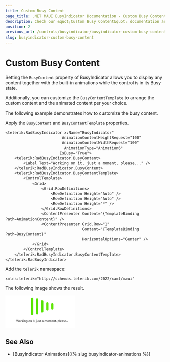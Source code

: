```yaml
---
title: Custom Busy Content
page_title: .NET MAUI BusyIndicator Documentation - Custom Busy Content
description: Check our &quot;Custom Busy Content&quot; documentation article for Telerik BusyIndicator for .NET MAUI.
position: 2
previous_url: /controls/busyindicator/busyindicator-custom-busy-content
slug: busyindicator-custom-busy-content
---
```


# Custom Busy Content

Setting the `BusyContent` property of BusyIndicator allows you to display any content together with the built-in animations while the control is in its Busy state.

Additionally, you can customize the `BusyContentTemplate` to arrange the custom content and the animated content per your choice.

The following example demonstrates how to customize the busy content.

Apply the `BusyContent` and `BusyContentTemplate` properties.

```XAML
<telerik:RadBusyIndicator x:Name="BusyIndicator"
						 AnimationContentHeightRequest="100"
						 AnimationContentWidthRequest="100"  
						  AnimationType="Animation6"                                            
						IsBusy="True">           
    <telerik:RadBusyIndicator.BusyContent>
        <Label Text="Working on it, just a moment, please..." />
    </telerik:RadBusyIndicator.BusyContent>
    <telerik:RadBusyIndicator.BusyContentTemplate>
        <ControlTemplate>
            <Grid>
                <Grid.RowDefinitions>
                    <RowDefinition Height="Auto" />
                    <RowDefinition Height="Auto" />
                    <RowDefinition Height="*" />
                </Grid.RowDefinitions>
                <ContentPresenter Content="{TemplateBinding Path=AnimationContent}" />
                <ContentPresenter Grid.Row="1"
                                  Content="{TemplateBinding Path=BusyContent}"
                                  HorizontalOptions="Center" />
            </Grid>
        </ControlTemplate>
    </telerik:RadBusyIndicator.BusyContentTemplate>
</telerik:RadBusyIndicator>
```

Add the `telerik` namespace:

```XAML
xmlns:telerik="http://schemas.telerik.com/2022/xaml/maui"
```

The following image shows the result.

![BusyIndicator custom busy content](images/busyindicator-custombusycontent.png)

## See Also

- [BusyIndicator Animations]({% slug busyindicator-animations %})
